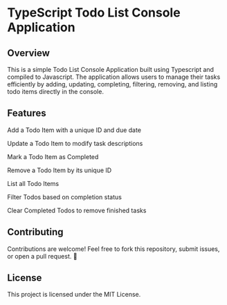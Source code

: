 # TypeScript Todo List Console Application

## Overview
This is a simple Todo List Console Application built using Typescript and compiled to Javascript. The application
allows users to manage their tasks efficiently by adding, updating, completing, filtering, removing, and listing
todo items directly in the console.



## Features
 Add a Todo Item with a unique ID and due date

 Update a Todo Item to modify task descriptions

 Mark a Todo Item as Completed

 Remove a Todo Item by its unique ID

 List all Todo Items

 Filter Todos based on completion status

 Clear Completed Todos to remove finished tasks


## Contributing

Contributions are welcome! Feel free to fork this repository, submit issues, or open a pull request. 🚀

## License

This project is licensed under the MIT License.

